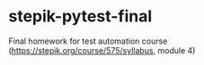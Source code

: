 # stepik-pytest-final
Final homework for test automation course (https://stepik.org/course/575/syllabus, module 4)
